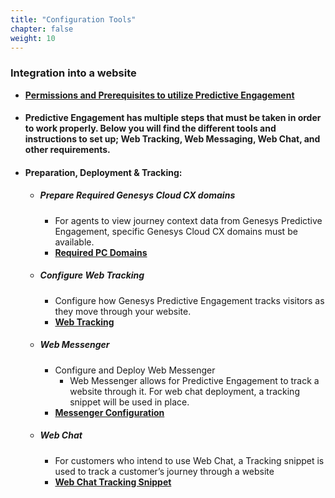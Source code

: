 ```yaml
---
title: "Configuration Tools"
chapter: false
weight: 10
---
```



### Integration into a website 

- **[Permissions and Prerequisites to utilize Predictive Engagement](https://help.mypurecloud.com/articles/predictive-engagement-permissions-overview/)**  

- #### Predictive Engagement has multiple steps that must be taken in order to work properly. Below you will find the different tools and instructions to set up; Web Tracking, Web Messaging, Web Chat, and other requirements.  
- #### Preparation, Deployment & Tracking: 
    - ##### Prepare Required Genesys Cloud CX domains  
        - For agents to view journey context data from Genesys Predictive Engagement, specific Genesys Cloud CX domains must be available. 
        - **[Required PC Domains](https://all.docs.genesys.com/ATC/RequiredPCDomains)** 
    - ##### Configure Web Tracking 
        - Configure how Genesys Predictive Engagement tracks visitors as they move through your website. 
        - **[Web Tracking](https://all.docs.genesys.com/ATC/Current/AdminGuide/Web_tracking)**  
    - ##### Web Messenger 
        - Configure and Deploy Web Messenger 
            - Web Messenger allows for Predictive Engagement to track a website through it. For web chat deployment, a tracking snippet will be used in place. 
        - **[Messenger Configuration](https://all.docs.genesys.com/ATC/Current/AdminGuide/Messenger_configuration)**  

    - ##### Web Chat 
        - For customers who intend to use Web Chat, a Tracking snippet is used to track a customer’s journey through a website 
        - **[Web Chat Tracking Snippet](https://all.docs.genesys.com/ATC/Current/AdminGuide/Tracking_snippet)**  